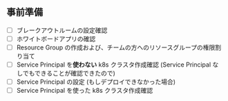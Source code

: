 ## 事前準備
- [ ] ブレークアウトルームの設定確認
- [ ] ホワイトボードアプリの確認
- [ ] Resource Group の作成および、チームの方へのリソースグループの権限割り当て
- [ ] Service Principal を**使わない** k8s クラスタ作成確認 (Service Principal なしでもできることが確認できたので)
- [ ] Service Principal の設定 (もしデプロイできなかった場合)
- [ ] Service Principal を使った k8s クラスタ作成確認
